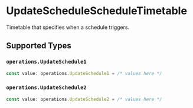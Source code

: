 # UpdateScheduleScheduleTimetable

Timetable that specifies when a schedule triggers.


## Supported Types

### `operations.UpdateSchedule1`

```typescript
const value: operations.UpdateSchedule1 = /* values here */
```

### `operations.UpdateSchedule2`

```typescript
const value: operations.UpdateSchedule2 = /* values here */
```

